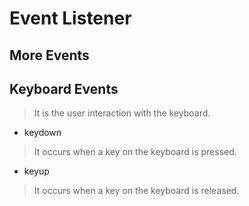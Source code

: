 # Event Listener
## More Events
## Keyboard Events
> It is the user interaction with the keyboard.
- keydown
> It occurs when a key on the keyboard is pressed.
- keyup
> It occurs when a key on the keyboard is released.